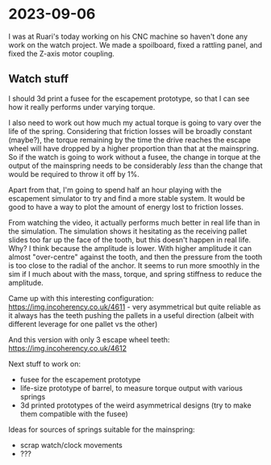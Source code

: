 # 2023-09-06

I was at Ruari's today working on his CNC machine so haven't done any work on the watch project.
We made a spoilboard, fixed a rattling panel, and fixed the Z-axis motor coupling.

## Watch stuff

I should 3d print a fusee for the escapement prototype, so that I can see how it really performs
under varying torque.

I also need to work out how much my actual torque is going to vary over the life of the spring.
Considering that friction losses will be broadly constant (maybe?), the torque remaining by the
time the drive reaches the escape wheel will have dropped by a higher proportion than that
at the mainspring. So if the watch is going to work without a fusee, the change in torque at the
output of the mainspring needs to be considerably *less* than the change that would be required to throw it off
by 1%.

Apart from that, I'm going to spend half an hour playing with the escapement simulator to try and find a more
stable system. It would be good to have a way to plot the amount of energy lost to friction losses.

From watching the video, it actually performs much better in real life than in the simulation. The simulation
shows it hesitating as the receiving pallet slides too far up the face of the tooth, but this doesn't happen
in real life. Why? I think because the amplitude is lower. With higher amplitude it can almost "over-centre"
against the tooth, and then the pressure from the tooth is too close to the radial of the anchor. It seems
to run more smoothly in the sim if I much about with the mass, torque, and spring stiffness to reduce the amplitude.

Came up with this interesting configuration: https://img.incoherency.co.uk/4611 - very asymmetrical
but quite reliable as it always has the teeth pushing the pallets in a useful direction (albeit with
different leverage for one pallet vs the other)

And this version with only 3 escape wheel teeth: https://img.incoherency.co.uk/4612

Next stuff to work on:

* fusee for the escapement prototype
* life-size prototype of barrel, to measure torque output with various springs
* 3d printed prototypes of the weird asymmetrical designs (try to make them compatible with the fusee)

Ideas for sources of springs suitable for the mainspring:

* scrap watch/clock movements
* ???
